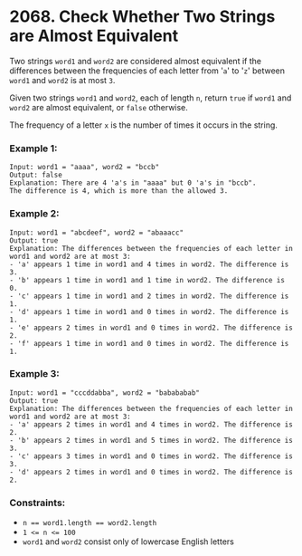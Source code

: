 # 2068. Check Whether Two Strings are Almost Equivalent

Two strings `word1` and `word2` are considered almost equivalent if the differences between the frequencies of each letter from '`a`' to '`z`' between `word1` and `word2` is at most `3`.

Given two strings `word1` and `word2`, each of length `n`, return `true` if `word1` and `word2` are almost equivalent, or `false` otherwise.

The frequency of a letter `x` is the number of times it occurs in the string.

### Example 1:

```
Input: word1 = "aaaa", word2 = "bccb"
Output: false
Explanation: There are 4 'a's in "aaaa" but 0 'a's in "bccb".
The difference is 4, which is more than the allowed 3.
```

### Example 2:

```
Input: word1 = "abcdeef", word2 = "abaaacc"
Output: true
Explanation: The differences between the frequencies of each letter in word1 and word2 are at most 3:
- 'a' appears 1 time in word1 and 4 times in word2. The difference is 3.
- 'b' appears 1 time in word1 and 1 time in word2. The difference is 0.
- 'c' appears 1 time in word1 and 2 times in word2. The difference is 1.
- 'd' appears 1 time in word1 and 0 times in word2. The difference is 1.
- 'e' appears 2 times in word1 and 0 times in word2. The difference is 2.
- 'f' appears 1 time in word1 and 0 times in word2. The difference is 1.
```

### Example 3:

```
Input: word1 = "cccddabba", word2 = "babababab"
Output: true
Explanation: The differences between the frequencies of each letter in word1 and word2 are at most 3:
- 'a' appears 2 times in word1 and 4 times in word2. The difference is 2.
- 'b' appears 2 times in word1 and 5 times in word2. The difference is 3.
- 'c' appears 3 times in word1 and 0 times in word2. The difference is 3.
- 'd' appears 2 times in word1 and 0 times in word2. The difference is 2.
```

### Constraints:

- `n == word1.length == word2.length`
- `1 <= n <= 100`
- `word1` and `word2` consist only of lowercase English letters
